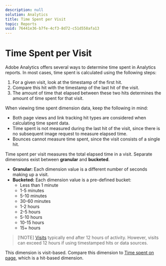 ```yaml
---
description: null
solution: Analytics
title: Time Spent per Visit
topic: Reports
uuid: 76441e36-b7fe-4cf3-8d72-c51d558afa13
---
```


# Time Spent per Visit

Adobe Analytics offers several ways to determine time spent in Analytics reports. In most cases, time spent is calculated using the following steps:

1. For a given visit, look at the timestamp of the first hit.
2. Compare this hit with the timestamp of the last hit of the visit.
3. The amount of time that elapsed between these two hits determines the amount of time spent for that visit.

When viewing time spent dimension data, keep the following in mind:

* Both page views and link tracking hit types are considered when calculating time spent data.
* Time spent is not measured during the last hit of the visit, since there is no subsequent image request to measure elapsed time.
* Bounces cannot measure time spent, since the visit consists of a single hit.

Time spent per visit measures the total elapsed time in a visit. Separate dimensions exist between **granular** and **bucketed**.

* **Granular:** Each dimension value is a different number of seconds making up a visit.
* **Bucketed:** Each dimension value is a pre-defined bucket:
  * Less than 1 minute
  * 1-5 minutes
  * 5-10 minutes
  * 30-60 minutes
  * 1-2 hours
  * 2-5 hours
  * 5-10 hours
  * 10-15 hours
  * 15+ hours

> [!NOTE] [Visits](../c-metrics/metrics-visit.md) typically end after 12 hours of activity. However, visits can exceed 12 hours if using timestamped hits or data sources.

This dimension is visit-based. Compare this dimension to [Time spent on page](reports-time-spent-on-page.md), which is a hit-based dimension.
